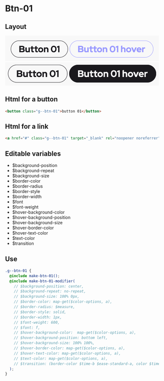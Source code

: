 # Btn-01

## Layout

![alt text][btn-01]
![alt text][btn-01--second]

[btn-01]: /src/img/global-components/btn/g--btn-01.png
[btn-01--second]: /src/img/global-components/btn/g--btn-01--second.png

## Html for a button

```html
<button class="g--btn-01">button 01</button>
```

## Html for a link

```html
<a href="#" class="g--btn-01" target="_blank" rel="noopener noreferrer">button 01</a>
```

## Editable variables

- $background-position
- $background-repeat
- $background-size
- $border-color
- $border-radius
- $border-style
- $border-width
- $font
- $font-weight
- $hover-background-color
- $hover-background-position
- $hover-background-size
- $hover-border-color
- $hover-text-color
- $text-color
- $transition

## Use

```scss
.g--btn-01 {
  @include make-btn-01();
  @include make-btn-01-modifier(
    // $background-position: center,
    // $background-repeat: no-repeat,
    // $background-size: 100% 0px,
    // $border-color: map-get($color-options, a),
    // $border-radius: $measure,
    // $border-style: solid,
    // $border-width: 1px,
    // $font-weight: 600,
    // $font: f,
    // $hover-background-color:  map-get($color-options, a),
    // $hover-background-position: bottom left,
    // $hover-background-size: 100% 100%,
    // $hover-border-color: map-get($color-options, a),
    // $hover-text-color: map-get($color-options, a),
    // $text-color: map-get($color-options, a),
    // $transition: (border-color $time-b $ease-standard-a, color $time-b $ease-standard-a, background $time-b $ease-standard-a, background-size $time-b $ease-standard-a)
  );
}
```
